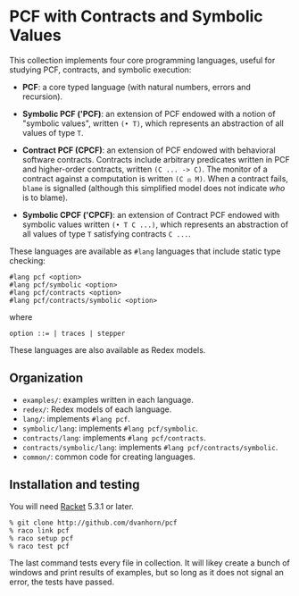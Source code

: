 PCF with Contracts and Symbolic Values
======================================

This collection implements four core programming languages, useful for
studying PCF, contracts, and symbolic execution:

* __PCF__: a core typed language (with natural numbers, errors and
  recursion).

* __Symbolic PCF ('PCF)__: an extension of PCF endowed with a notion
  of "symbolic values", written `(• T)`, which represents an
  abstraction of all values of type `T`.

* __Contract PCF (CPCF)__: an extension of PCF endowed with
  behavioral software contracts.  Contracts include arbitrary
  predicates written in PCF and higher-order contracts, written `(C
  ... -> C)`.  The monitor of a contract against a computation is
  written `(C ⚖ M)`.  When a contract fails, `blame` is signalled
  (although this simplified model does not indicate _who_ is to
  blame).

* __Symbolic CPCF ('CPCF)__: an extension of Contract PCF endowed with
  symbolic values written `(• T C ...)`, which represents an
  abstraction of all values of type `T` satisfying contracts `C ...`.

These languages are available as `#lang` languages that include static
type checking:

```
#lang pcf <option>
#lang pcf/symbolic <option>
#lang pcf/contracts <option>
#lang pcf/contracts/symbolic <option>
```

where

`option ::=
        | traces
        | stepper`

These languages are also available as Redex models.

## Organization

* `examples/`: examples written in each language.
* `redex/`: Redex models of each language.
* `lang/`: implements `#lang pcf`.
* `symbolic/lang`: implements `#lang pcf/symbolic`.
* `contracts/lang`: implements `#lang pcf/contracts`.
* `contracts/symbolic/lang`: implements `#lang pcf/contracts/symbolic`.
* `common/`: common code for creating languages.

## Installation and testing

You will need [Racket](http://racket-lang.org/) 5.3.1 or later.

```
% git clone http://github.com/dvanhorn/pcf
% raco link pcf
% raco setup pcf
% raco test pcf
```

The last command tests every file in collection.  It will likey create
a bunch of windows and print results of examples, but so long as it
does not signal an error, the tests have passed.

